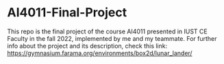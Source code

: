 # AI4011-Final-Project
This repo is the final project of the course AI4011 presented in IUST CE Faculty in the fall 2022, implemented by me and my teammate. For further info about the project and its description, check this link: https://gymnasium.farama.org/environments/box2d/lunar_lander/
